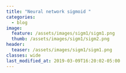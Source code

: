 ```yaml
---
title: "Neural network sigmoid "
categories:
  - blog
image:
  feature: /assets/images/sigm1/sigm1.png
  thumb: /assets/images/sigm1/sigm2.png
header:
  teaser: /assets/images/sigm1/sigm1.png
classes: wide
last_modified_at: 2019-03-09T16:20:02-05:00
---
```

